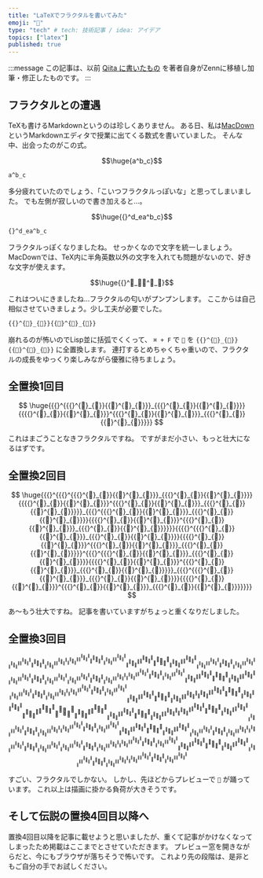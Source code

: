 ```yaml
---
title: "LaTeXでフラクタルを書いてみた"
emoji: "🍣"
type: "tech" # tech: 技術記事 / idea: アイデア
topics: ["latex"]
published: true
---
```


<!-- textlint-disable ja-technical-writing/ja-no-mixed-period -->

:::message
この記事は、以前 [Qiita に書いたもの](https://qiita.com/progfay/items/24602a95ad0c239c7a2e) を著者自身がZennに移植し加筆・修正したものです。
:::

<!-- textlint-enable ja-technical-writing/ja-no-mixed-period -->

## フラクタルとの遭遇

TeXも書けるMarkdownというのは珍しくありません。
ある日、私は[MacDown](https://macdown.uranusjr.com/) というMarkdownエディタで授業に出てくる数式を書いていました。
そんな中、出会ったのがこの式。

$$\huge{a^b_c}$$

```tex
a^b_c
```

多分疲れていたのでしょう、「こいつフラクタルっぽいな」と思ってしまいました。
でも左側が寂しいので書き加えると...。

$$\huge{{}^d_ea^b_c}$$

```tex
{}^d_ea^b_c
```

フラクタルっぽくなりましたね。
せっかくなので文字を統一しましょう。
MacDownでは、TeX内に半角英数以外の文字を入れても問題がないので、好きな文字が使えます。

$$\huge{{}^🍣_🍣🍣^🍣_🍣}$$

これはついにきましたね...フラクタルの匂いがプンプンします。
ここからは自己相似させていきましょう。少し工夫が必要でした。

```tex
{{}^{🍣}_{🍣}}{{🍣}^{🍣}_{🍣}}
```

崩れるのが怖いのでLisp並に括弧でくくって、 `⌘ + F` で `🍣` を `{{}^{🍣}_{🍣}}{{🍣}^{🍣}_{🍣}}` に全置換します。
連打するとめちゃくちゃ重いので、フラクタルの成長をゆっくり楽しみながら優雅に待ちましょう。

## 全置換1回目

<!-- textlint-disable ja-technical-writing/sentence-length -->

$$
\huge{{{}^{{{}^{🍣}_{🍣}}{{🍣}^{🍣}_{🍣}}}_{{{}^{🍣}_{🍣}}{{🍣}^{🍣}_{🍣}}}}{{{{}^{🍣}_{🍣}}{{🍣}^{🍣}_{🍣}}}^{{{}^{🍣}_{🍣}}{{🍣}^{🍣}_{🍣}}}_{{{}^{🍣}_{🍣}}{{🍣}^{🍣}_{🍣}}}}}
$$

<!-- textlint-enable ja-technical-writing/sentence-length -->

これはまごうことなきフラクタルですね。
ですがまだ小さい、もっと壮大になるはずです。

## 全置換2回目

<!-- textlint-disable ja-technical-writing/sentence-length -->

$$
\huge{{{}^{{{}^{{{}^{🍣}_{🍣}}{{🍣}^{🍣}_{🍣}}}_{{{}^{🍣}_{🍣}}{{🍣}^{🍣}_{🍣}}}}{{{{}^{🍣}_{🍣}}{{🍣}^{🍣}_{🍣}}}^{{{}^{🍣}_{🍣}}{{🍣}^{🍣}_{🍣}}}_{{{}^{🍣}_{🍣}}{{🍣}^{🍣}_{🍣}}}}}_{{{}^{{{}^{🍣}_{🍣}}{{🍣}^{🍣}_{🍣}}}_{{{}^{🍣}_{🍣}}{{🍣}^{🍣}_{🍣}}}}{{{{}^{🍣}_{🍣}}{{🍣}^{🍣}_{🍣}}}^{{{}^{🍣}_{🍣}}{{🍣}^{🍣}_{🍣}}}_{{{}^{🍣}_{🍣}}{{🍣}^{🍣}_{🍣}}}}}}{{{{}^{{{}^{🍣}_{🍣}}{{🍣}^{🍣}_{🍣}}}_{{{}^{🍣}_{🍣}}{{🍣}^{🍣}_{🍣}}}}{{{{}^{🍣}_{🍣}}{{🍣}^{🍣}_{🍣}}}^{{{}^{🍣}_{🍣}}{{🍣}^{🍣}_{🍣}}}_{{{}^{🍣}_{🍣}}{{🍣}^{🍣}_{🍣}}}}}^{{{}^{{{}^{🍣}_{🍣}}{{🍣}^{🍣}_{🍣}}}_{{{}^{🍣}_{🍣}}{{🍣}^{🍣}_{🍣}}}}{{{{}^{🍣}_{🍣}}{{🍣}^{🍣}_{🍣}}}^{{{}^{🍣}_{🍣}}{{🍣}^{🍣}_{🍣}}}_{{{}^{🍣}_{🍣}}{{🍣}^{🍣}_{🍣}}}}}_{{{}^{{{}^{🍣}_{🍣}}{{🍣}^{🍣}_{🍣}}}_{{{}^{🍣}_{🍣}}{{🍣}^{🍣}_{🍣}}}}{{{{}^{🍣}_{🍣}}{{🍣}^{🍣}_{🍣}}}^{{{}^{🍣}_{🍣}}{{🍣}^{🍣}_{🍣}}}_{{{}^{🍣}_{🍣}}{{🍣}^{🍣}_{🍣}}}}}}}
$$

<!-- textlint-enable ja-technical-writing/sentence-length -->

あ〜もう壮大ですね。
記事を書いていますがちょっと重くなりだしました。

## 全置換3回目

<!-- textlint-disable ja-technical-writing/sentence-length -->

$$
{{}^{{{}^{{{}^{{{}^{🍣}_{🍣}}{{🍣}^{🍣}_{🍣}}}_{{{}^{🍣}_{🍣}}{{🍣}^{🍣}_{🍣}}}}{{{{}^{🍣}_{🍣}}{{🍣}^{🍣}_{🍣}}}^{{{}^{🍣}_{🍣}}{{🍣}^{🍣}_{🍣}}}_{{{}^{🍣}_{🍣}}{{🍣}^{🍣}_{🍣}}}}}_{{{}^{{{}^{🍣}_{🍣}}{{🍣}^{🍣}_{🍣}}}_{{{}^{🍣}_{🍣}}{{🍣}^{🍣}_{🍣}}}}{{{{}^{🍣}_{🍣}}{{🍣}^{🍣}_{🍣}}}^{{{}^{🍣}_{🍣}}{{🍣}^{🍣}_{🍣}}}_{{{}^{🍣}_{🍣}}{{🍣}^{🍣}_{🍣}}}}}}{{{{}^{{{}^{🍣}_{🍣}}{{🍣}^{🍣}_{🍣}}}_{{{}^{🍣}_{🍣}}{{🍣}^{🍣}_{🍣}}}}{{{{}^{🍣}_{🍣}}{{🍣}^{🍣}_{🍣}}}^{{{}^{🍣}_{🍣}}{{🍣}^{🍣}_{🍣}}}_{{{}^{🍣}_{🍣}}{{🍣}^{🍣}_{🍣}}}}}^{{{}^{{{}^{🍣}_{🍣}}{{🍣}^{🍣}_{🍣}}}_{{{}^{🍣}_{🍣}}{{🍣}^{🍣}_{🍣}}}}{{{{}^{🍣}_{🍣}}{{🍣}^{🍣}_{🍣}}}^{{{}^{🍣}_{🍣}}{{🍣}^{🍣}_{🍣}}}_{{{}^{🍣}_{🍣}}{{🍣}^{🍣}_{🍣}}}}}_{{{}^{{{}^{🍣}_{🍣}}{{🍣}^{🍣}_{🍣}}}_{{{}^{🍣}_{🍣}}{{🍣}^{🍣}_{🍣}}}}{{{{}^{🍣}_{🍣}}{{🍣}^{🍣}_{🍣}}}^{{{}^{🍣}_{🍣}}{{🍣}^{🍣}_{🍣}}}_{{{}^{🍣}_{🍣}}{{🍣}^{🍣}_{🍣}}}}}}}_{{{}^{{{}^{{{}^{🍣}_{🍣}}{{🍣}^{🍣}_{🍣}}}_{{{}^{🍣}_{🍣}}{{🍣}^{🍣}_{🍣}}}}{{{{}^{🍣}_{🍣}}{{🍣}^{🍣}_{🍣}}}^{{{}^{🍣}_{🍣}}{{🍣}^{🍣}_{🍣}}}_{{{}^{🍣}_{🍣}}{{🍣}^{🍣}_{🍣}}}}}_{{{}^{{{}^{🍣}_{🍣}}{{🍣}^{🍣}_{🍣}}}_{{{}^{🍣}_{🍣}}{{🍣}^{🍣}_{🍣}}}}{{{{}^{🍣}_{🍣}}{{🍣}^{🍣}_{🍣}}}^{{{}^{🍣}_{🍣}}{{🍣}^{🍣}_{🍣}}}_{{{}^{🍣}_{🍣}}{{🍣}^{🍣}_{🍣}}}}}}{{{{}^{{{}^{🍣}_{🍣}}{{🍣}^{🍣}_{🍣}}}_{{{}^{🍣}_{🍣}}{{🍣}^{🍣}_{🍣}}}}{{{{}^{🍣}_{🍣}}{{🍣}^{🍣}_{🍣}}}^{{{}^{🍣}_{🍣}}{{🍣}^{🍣}_{🍣}}}_{{{}^{🍣}_{🍣}}{{🍣}^{🍣}_{🍣}}}}}^{{{}^{{{}^{🍣}_{🍣}}{{🍣}^{🍣}_{🍣}}}_{{{}^{🍣}_{🍣}}{{🍣}^{🍣}_{🍣}}}}{{{{}^{🍣}_{🍣}}{{🍣}^{🍣}_{🍣}}}^{{{}^{🍣}_{🍣}}{{🍣}^{🍣}_{🍣}}}_{{{}^{🍣}_{🍣}}{{🍣}^{🍣}_{🍣}}}}}_{{{}^{{{}^{🍣}_{🍣}}{{🍣}^{🍣}_{🍣}}}_{{{}^{🍣}_{🍣}}{{🍣}^{🍣}_{🍣}}}}{{{{}^{🍣}_{🍣}}{{🍣}^{🍣}_{🍣}}}^{{{}^{🍣}_{🍣}}{{🍣}^{🍣}_{🍣}}}_{{{}^{🍣}_{🍣}}{{🍣}^{🍣}_{🍣}}}}}}}}{{{{}^{{{}^{{{}^{🍣}_{🍣}}{{🍣}^{🍣}_{🍣}}}_{{{}^{🍣}_{🍣}}{{🍣}^{🍣}_{🍣}}}}{{{{}^{🍣}_{🍣}}{{🍣}^{🍣}_{🍣}}}^{{{}^{🍣}_{🍣}}{{🍣}^{🍣}_{🍣}}}_{{{}^{🍣}_{🍣}}{{🍣}^{🍣}_{🍣}}}}}_{{{}^{{{}^{🍣}_{🍣}}{{🍣}^{🍣}_{🍣}}}_{{{}^{🍣}_{🍣}}{{🍣}^{🍣}_{🍣}}}}{{{{}^{🍣}_{🍣}}{{🍣}^{🍣}_{🍣}}}^{{{}^{🍣}_{🍣}}{{🍣}^{🍣}_{🍣}}}_{{{}^{🍣}_{🍣}}{{🍣}^{🍣}_{🍣}}}}}}{{{{}^{{{}^{🍣}_{🍣}}{{🍣}^{🍣}_{🍣}}}_{{{}^{🍣}_{🍣}}{{🍣}^{🍣}_{🍣}}}}{{{{}^{🍣}_{🍣}}{{🍣}^{🍣}_{🍣}}}^{{{}^{🍣}_{🍣}}{{🍣}^{🍣}_{🍣}}}_{{{}^{🍣}_{🍣}}{{🍣}^{🍣}_{🍣}}}}}^{{{}^{{{}^{🍣}_{🍣}}{{🍣}^{🍣}_{🍣}}}_{{{}^{🍣}_{🍣}}{{🍣}^{🍣}_{🍣}}}}{{{{}^{🍣}_{🍣}}{{🍣}^{🍣}_{🍣}}}^{{{}^{🍣}_{🍣}}{{🍣}^{🍣}_{🍣}}}_{{{}^{🍣}_{🍣}}{{🍣}^{🍣}_{🍣}}}}}_{{{}^{{{}^{🍣}_{🍣}}{{🍣}^{🍣}_{🍣}}}_{{{}^{🍣}_{🍣}}{{🍣}^{🍣}_{🍣}}}}{{{{}^{🍣}_{🍣}}{{🍣}^{🍣}_{🍣}}}^{{{}^{🍣}_{🍣}}{{🍣}^{🍣}_{🍣}}}_{{{}^{🍣}_{🍣}}{{🍣}^{🍣}_{🍣}}}}}}}^{{{}^{{{}^{{{}^{🍣}_{🍣}}{{🍣}^{🍣}_{🍣}}}_{{{}^{🍣}_{🍣}}{{🍣}^{🍣}_{🍣}}}}{{{{}^{🍣}_{🍣}}{{🍣}^{🍣}_{🍣}}}^{{{}^{🍣}_{🍣}}{{🍣}^{🍣}_{🍣}}}_{{{}^{🍣}_{🍣}}{{🍣}^{🍣}_{🍣}}}}}_{{{}^{{{}^{🍣}_{🍣}}{{🍣}^{🍣}_{🍣}}}_{{{}^{🍣}_{🍣}}{{🍣}^{🍣}_{🍣}}}}{{{{}^{🍣}_{🍣}}{{🍣}^{🍣}_{🍣}}}^{{{}^{🍣}_{🍣}}{{🍣}^{🍣}_{🍣}}}_{{{}^{🍣}_{🍣}}{{🍣}^{🍣}_{🍣}}}}}}{{{{}^{{{}^{🍣}_{🍣}}{{🍣}^{🍣}_{🍣}}}_{{{}^{🍣}_{🍣}}{{🍣}^{🍣}_{🍣}}}}{{{{}^{🍣}_{🍣}}{{🍣}^{🍣}_{🍣}}}^{{{}^{🍣}_{🍣}}{{🍣}^{🍣}_{🍣}}}_{{{}^{🍣}_{🍣}}{{🍣}^{🍣}_{🍣}}}}}^{{{}^{{{}^{🍣}_{🍣}}{{🍣}^{🍣}_{🍣}}}_{{{}^{🍣}_{🍣}}{{🍣}^{🍣}_{🍣}}}}{{{{}^{🍣}_{🍣}}{{🍣}^{🍣}_{🍣}}}^{{{}^{🍣}_{🍣}}{{🍣}^{🍣}_{🍣}}}_{{{}^{🍣}_{🍣}}{{🍣}^{🍣}_{🍣}}}}}_{{{}^{{{}^{🍣}_{🍣}}{{🍣}^{🍣}_{🍣}}}_{{{}^{🍣}_{🍣}}{{🍣}^{🍣}_{🍣}}}}{{{{}^{🍣}_{🍣}}{{🍣}^{🍣}_{🍣}}}^{{{}^{🍣}_{🍣}}{{🍣}^{🍣}_{🍣}}}_{{{}^{🍣}_{🍣}}{{🍣}^{🍣}_{🍣}}}}}}}_{{{}^{{{}^{{{}^{🍣}_{🍣}}{{🍣}^{🍣}_{🍣}}}_{{{}^{🍣}_{🍣}}{{🍣}^{🍣}_{🍣}}}}{{{{}^{🍣}_{🍣}}{{🍣}^{🍣}_{🍣}}}^{{{}^{🍣}_{🍣}}{{🍣}^{🍣}_{🍣}}}_{{{}^{🍣}_{🍣}}{{🍣}^{🍣}_{🍣}}}}}_{{{}^{{{}^{🍣}_{🍣}}{{🍣}^{🍣}_{🍣}}}_{{{}^{🍣}_{🍣}}{{🍣}^{🍣}_{🍣}}}}{{{{}^{🍣}_{🍣}}{{🍣}^{🍣}_{🍣}}}^{{{}^{🍣}_{🍣}}{{🍣}^{🍣}_{🍣}}}_{{{}^{🍣}_{🍣}}{{🍣}^{🍣}_{🍣}}}}}}{{{{}^{{{}^{🍣}_{🍣}}{{🍣}^{🍣}_{🍣}}}_{{{}^{🍣}_{🍣}}{{🍣}^{🍣}_{🍣}}}}{{{{}^{🍣}_{🍣}}{{🍣}^{🍣}_{🍣}}}^{{{}^{🍣}_{🍣}}{{🍣}^{🍣}_{🍣}}}_{{{}^{🍣}_{🍣}}{{🍣}^{🍣}_{🍣}}}}}^{{{}^{{{}^{🍣}_{🍣}}{{🍣}^{🍣}_{🍣}}}_{{{}^{🍣}_{🍣}}{{🍣}^{🍣}_{🍣}}}}{{{{}^{🍣}_{🍣}}{{🍣}^{🍣}_{🍣}}}^{{{}^{🍣}_{🍣}}{{🍣}^{🍣}_{🍣}}}_{{{}^{🍣}_{🍣}}{{🍣}^{🍣}_{🍣}}}}}_{{{}^{{{}^{🍣}_{🍣}}{{🍣}^{🍣}_{🍣}}}_{{{}^{🍣}_{🍣}}{{🍣}^{🍣}_{🍣}}}}{{{{}^{🍣}_{🍣}}{{🍣}^{🍣}_{🍣}}}^{{{}^{🍣}_{🍣}}{{🍣}^{🍣}_{🍣}}}_{{{}^{🍣}_{🍣}}{{🍣}^{🍣}_{🍣}}}}}}}}
$$

<!-- textlint-enable ja-technical-writing/sentence-length -->

すごい、フラクタルでしかない。
しかし、先ほどからプレビューで `🍣` が踊っています。
これ以上は描画に掛かる負荷が大きそうです。

## そして伝説の置換4回目以降へ

置換4回目以降を記事に載せようと思いましたが、重くて記事がかけなくなってしまったため掲載はここまでとさせていただきます。
プレビュー窓を開きながらだと、今にもブラウザが落ちそうで怖いです。
これより先の段階は、是非ともご自分の手でお試しください。
